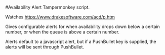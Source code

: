 #Availability Alert
Tampermonkey script.

Watches https://www.drakesoftware.com/acd/p.htm

Gives configurable alerts for when availability drops down below a certain number, or when the queue is above a certain number.

Alerts default to a javascript alert, but if a PushBullet key is supplied, the alerts will be sent through PushBullet.